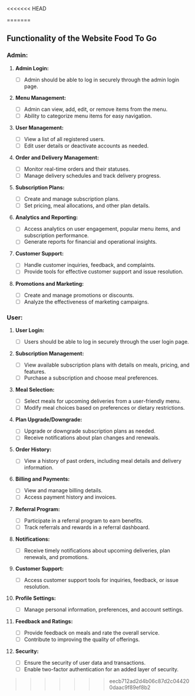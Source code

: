 <<<<<<< HEAD


=======
## Functionality of the Website Food To Go

### Admin:

1. **Admin Login:**

   - [ ] Admin should be able to log in securely through the admin login page.

2. **Menu Management:**

   - [ ] Admin can view, add, edit, or remove items from the menu.
   - [ ] Ability to categorize menu items for easy navigation.

3. **User Management:**

   - [ ] View a list of all registered users.
   - [ ] Edit user details or deactivate accounts as needed.

4. **Order and Delivery Management:**

   - [ ] Monitor real-time orders and their statuses.
   - [ ] Manage delivery schedules and track delivery progress.

5. **Subscription Plans:**

   - [ ] Create and manage subscription plans.
   - [ ] Set pricing, meal allocations, and other plan details.

6. **Analytics and Reporting:**

   - [ ] Access analytics on user engagement, popular menu items, and subscription performance.
   - [ ] Generate reports for financial and operational insights.

7. **Customer Support:**

   - [ ] Handle customer inquiries, feedback, and complaints.
   - [ ] Provide tools for effective customer support and issue resolution.

8. **Promotions and Marketing:**
   - [ ] Create and manage promotions or discounts.
   - [ ] Analyze the effectiveness of marketing campaigns.

### User:

1. **User Login:**

   - [ ] Users should be able to log in securely through the user login page.

2. **Subscription Management:**

   - [ ] View available subscription plans with details on meals, pricing, and features.
   - [ ] Purchase a subscription and choose meal preferences.

3. **Meal Selection:**

   - [ ] Select meals for upcoming deliveries from a user-friendly menu.
   - [ ] Modify meal choices based on preferences or dietary restrictions.

4. **Plan Upgrade/Downgrade:**

   - [ ] Upgrade or downgrade subscription plans as needed.
   - [ ] Receive notifications about plan changes and renewals.

5. **Order History:**

   - [ ] View a history of past orders, including meal details and delivery information.

6. **Billing and Payments:**

   - [ ] View and manage billing details.
   - [ ] Access payment history and invoices.

7. **Referral Program:**

   - [ ] Participate in a referral program to earn benefits.
   - [ ] Track referrals and rewards in a referral dashboard.

8. **Notifications:**

   - [ ] Receive timely notifications about upcoming deliveries, plan renewals, and promotions.

9. **Customer Support:**

   - [ ] Access customer support tools for inquiries, feedback, or issue resolution.

10. **Profile Settings:**

    - [ ] Manage personal information, preferences, and account settings.

11. **Feedback and Ratings:**

    - [ ] Provide feedback on meals and rate the overall service.
    - [ ] Contribute to improving the quality of offerings.

12. **Security:**
    - [ ] Ensure the security of user data and transactions.
    - [ ] Enable two-factor authentication for an added layer of security.
>>>>>>> eecb712ad2d4b06c87d2c044200daac9f89ef8b2
